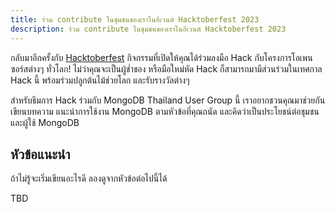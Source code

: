 ```yaml
---
title: ร่วม contribute ในชุมชนของเราในอีเวนต์ Hacktoberfest 2023
description: ร่วม contribute ในชุมชนของเราในอีเวนต์ Hacktoberfest 2023
---
```


กลับมาอีกครั้งกับ [Hacktoberfest](https://hacktoberfest.com/) กิจกรรมที่เปิดให้คุณได้ร่วมลงมือ Hack กับโครงการโอเพนซอร์สต่างๆ ทั่วโลก! ไม่ว่าคุณจะเป็นผู้ช่ำชอง หรือมือใหม่หัด Hack ก็สามารถมามีส่วนร่วมในเทศกาล Hack นี้ พร้อมร่วมปลูกต้นไม้ช่วยโลก และรับรางวัลต่างๆ

สำหรับธีมการ Hack ร่วมกับ MongoDB Thailand User Group นี้ เราอยากชวนคุณมาช่วยกันเขียนบทความ แนะนำการใช้งาน MongoDB
ตามหัวข้อที่คุณถนัด และคิดว่าเป็นประโยชน์ต่อชุมชน และผู้ใช้ MongoDB

## หัวข้อแนะนำ

ถ้าไม่รู้จะเริ่มเขียนอะไรดี ลองดูจากหัวข้อต่อไปนี้ได้

TBD